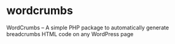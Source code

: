 # wordcrumbs
WordCrumbs – A simple PHP package to automatically generate breadcrumbs HTML code on any WordPress page

